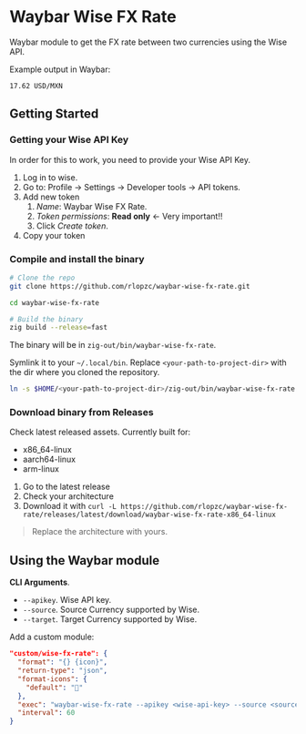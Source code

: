 # Waybar Wise FX Rate

Waybar module to get the FX rate between two currencies using the Wise API.

Example output in Waybar:
```
17.62 USD/MXN
```

## Getting Started

### Getting your Wise API Key

In order for this to work, you need to provide your Wise API Key.

1. Log in to wise.
1. Go to: Profile -> Settings -> Developer tools -> API tokens.
1. Add new token
      1. _Name_: Waybar Wise FX Rate.
      1. _Token permissions_: **Read only** <- Very important!!
      1. Click _Create token_.
1. Copy your token

### Compile and install the binary

```sh
# Clone the repo
git clone https://github.com/rlopzc/waybar-wise-fx-rate.git

cd waybar-wise-fx-rate

# Build the binary
zig build --release=fast
```

The binary will be in `zig-out/bin/waybar-wise-fx-rate`.

Symlink it to your `~/.local/bin`. Replace `<your-path-to-project-dir>` with the dir where you cloned the repository.
```sh
ln -s $HOME/<your-path-to-project-dir>/zig-out/bin/waybar-wise-fx-rate ~/.local/bin/waybar-wise-fx-rate
```

### Download binary from Releases

Check latest released assets.
Currently built for:
- x86_64-linux
- aarch64-linux
- arm-linux

1. Go to the latest release
1. Check your architecture
1. Download it with `curl -L https://github.com/rlopzc/waybar-wise-fx-rate/releases/latest/download/waybar-wise-fx-rate-x86_64-linux`

> Replace the architecture with yours.

## Using the Waybar module

**CLI Arguments**.

- `--apikey`. Wise API key.
- `--source`. Source Currency supported by Wise.
- `--target`. Target Currency supported by Wise.

Add a custom module:


```json
"custom/wise-fx-rate": {
  "format": "{} {icon}",
  "return-type": "json",
  "format-icons": {
    "default": ""
  },
  "exec": "waybar-wise-fx-rate --apikey <wise-api-key> --source <source> --target <target>",
  "interval": 60
}
```
